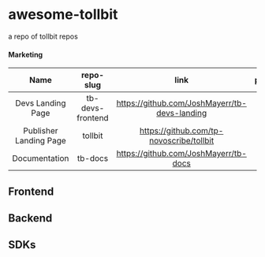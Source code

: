 # awesome-tollbit
a repo of tollbit repos

#### Marketing
**Name**|**repo-slug**|**link**|**public?**
:-----:|:-----:|:-----:|:-----:
Devs Landing Page|tb-devs-frontend|https://github.com/JoshMayerr/tb-devs-landing|Yes
Publisher Landing Page|tollbit|https://github.com/tp-novoscribe/tollbit|🔒
Documentation|tb-docs|https://github.com/JoshMayerr/tb-docs|Yes

## Frontend

## Backend

## SDKs
